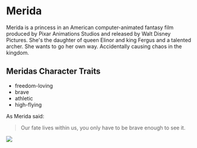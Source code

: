 # Merida
Merida is a princess in an American computer-animated fantasy film produced by Pixar Animations Studios and released by Walt Disney Pictures. She's the daughter of queen Elinor and king Fergus and a talented archer. She wants to go her own way. Accidentally causing chaos in the kingdom.
## Meridas Character Traits
* freedom-loving
* brave
* athletic
* high-flying

As Merida said:
> Our fate lives within us, you only have to be brave enough to see it.

<img src="https://vignette.wikia.nocookie.net/pixar/images/2/24/Merida.jpg/revision/latest/top-crop/width/180/height/135?cb=20120720152610&path-prefix=de"/>
